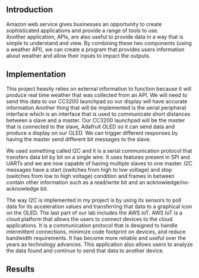 ## Introduction
Amazon web service gives businesses an opportunity to create sophisticated applications and provide a range of tools to use.  
Another application, APIs, are also useful to provide data in a way that is simple to understand and view. 
By combining these two components (using a weather API), we can create a program that provides users information about weather 
and allow their inputs to impact the outputs.

## Implementation
This project heavily relies on external information to function because it will produce real time weather that was collected from an API.
We will need to send this data to our CC3200 launchpad so our display will have accurate information.Another thing that will be implemented is the 
serial peripheral interface which is an interface that is used to communicate short distances between a slave and a master. 
Our CC3200 launchpad will be the master that is connected to the slave, Adafruit OLED so it can send data and produce a display on our OLED. 
We can trigger different responses by having the master send different bit messages to the slave.

We used something called I2C and it is a serial communication protocol that transfers data bit by bit on a single wire. 
It uses features present in SPI and UARTs and we are now capable of having multiple slaves to one master. I2C messages have a start (switches from high to low voltage) 
and stop (switches from low to high voltage) condition and frames in between contain other information such as a read/write bit and an acknowledge/no-acknowledge bit. 

The way I2C is implemented in my project is by using its sensors to poll data for its acceleration values and transferring that data to a graphical icon on the OLED.
The last part of our lab includes the AWS IoT. AWS IoT is a cloud platform that allows the users to connect devices to the cloud applications. 
It is a communication protocol that is designed to handle intermittent connections, minimize code footprint on devices, and reduce bandwidth requirements. 
It has become more reliable and useful over the years as technology advances. This application also allows users to analyze the data found and continue to 
send that data to another device.

## Results

